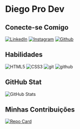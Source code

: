 # Diego Pro Dev #

## Conecte-se Comigo

[![LinkedIn](https://img.shields.io/badge/LinkedIn-0000ff?style=for-the-badge&logo=linkedin&logoColor=)](https://www.linkedin.com/in/devdiegopro/) 
[![Instagram](https://img.shields.io/badge/Instagram-0000ff?style=for-the-badge&logo=instagram)](https://www.instagram.com/dieggo.rodriguess/)
[![Github](https://img.shields.io/badge/github-0000ff?style=for-the-badge&logo=github&logoColor=000000)](https://www.instagram.com/dieggo.rodriguess/)

## Habilidades

![HTML5](https://img.shields.io/badge/HTML5-0000ff?style=for-the-badge&logo=html5)
![CSS3](https://img.shields.io/badge/CSS3-0000ff?style=for-the-badge&logo=css3&logoColor=) 
![git](https://img.shields.io/badge/git-000ff0?style=for-the-badge&logo=git&logoColor=)
 ![github](https://img.shields.io/badge/github-000ff0?style=for-the-badge&logo=github&logoColor=000000)

## GitHub Stat

![GitHub Stats](https://github-readme-stats.vercel.app/api?username=diegoprodev&theme=transparent&bg_color=0000ff&border_color=fff&show_icons=true&icon_color=30A3DC&title_color=ff0000&text_color=FFF)

## Minhas Contribuições

[![Repo Card](https://github-readme-stats.vercel.app/api/pin/?username=diegoprodev&repo=dio-lab-open-source&bg_color=0000ff&border_color=fff&show_icons=true&icon_color=30A3DC&title_color=ff0000&text_color=FFF)](https://github.com/SEUUSERNAME/SEUREPOSITORIO)